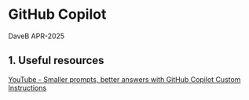 # GitHub Copilot

DaveB APR-2025




## 1. Useful resources

[YouTube - Smaller prompts, better answers with GitHub Copilot Custom Instructions](https://www.youtube.com/watch?v=zwIlqbTHjac)

